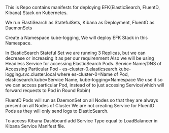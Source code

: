 This is Repo contains manifests for deploying  EFK(ElasticSearch, FluentD, Kibana) Stack on Kubernetes.

We run ElastiSearch as StatefulSets, Kibana as Deployment, FluentD as DaemonSets

Create a Namespace kube-logging, We will deploy EFK Stack in this Namespace.

In ElasticSearch  Stateful Set we are running 3 Replicas, but we can decrease or increasing it as per our requirenment
Also we will be using Headless Service for accessing ElasticSearch Pods.
Service Name/DNS of Accessing Particular Pod - es-cluster-0.elasticsearch.kube-logging.svc.cluster.local
where es-cluster-0=Name of Pod, elasticsearch.kube=Service Name, kube-logging=Namespace
We use it so we can access particular Pod, instead of to just accesing Service(which will forward requests to Pod in Round Robin)

FluentD Pods will run as DaemonSet on all Nodes so that they are always present on all Nodes of Cluster
We are not creating Service for FluentD Pods as they will only send logs to ElasticSearch.

To access Kibana Dashboard add Service Type equal to  LoadBalancer in Kibana Service Manifest file.

